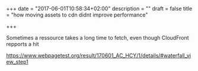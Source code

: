 +++
date = "2017-06-01T10:58:34+02:00"
description = ""
draft = false
title = "how moving assets to cdn didnt improve performance"

+++

Sometimes a ressource takes a long time to fetch, even though CloudFront repports a hit

https://www.webpagetest.org/result/170601_AC_HCY/1/details/#waterfall_view_step1
